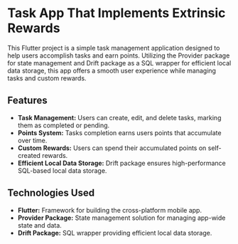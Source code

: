 # Task App That Implements Extrinsic Rewards

This Flutter project is a simple task management application designed to help users accomplish tasks and earn points. Utilizing the Provider package for state management and Drift package as a SQL wrapper for efficient local data storage, this app offers a smooth user experience while managing tasks and custom rewards. 

## Features

- **Task Management:** Users can create, edit, and delete tasks, marking them as completed or pending.
- **Points System:** Tasks completion earns users points that accumulate over time.
- **Custom Rewards:** Users can spend their accumulated points on self-created rewards.
- **Efficient Local Data Storage:** Drift package ensures high-performance SQL-based local data storage.

## Technologies Used

- **Flutter:** Framework for building the cross-platform mobile app.
- **Provider Package:** State management solution for managing app-wide state and data.
- **Drift Package:** SQL wrapper providing efficient local data storage.


